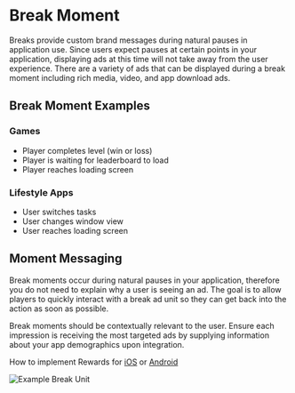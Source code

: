 # Break Moment

Breaks provide custom brand messages during natural pauses in application use.  Since users expect pauses at certain points in your application, displaying ads at this time will not take away from the user experience. There are a variety of ads that can be displayed during a break moment including rich media, video, and app download ads.

## Break Moment Examples

### Games

* Player completes level (win or loss)
* Player is waiting for leaderboard to load
* Player reaches loading screen

### Lifestyle Apps

* User switches tasks
* User changes window view
* User reaches loading screen


## Moment Messaging

Break moments occur during natural pauses in your application, therefore you do not need to explain why a user is seeing an ad. The goal is to allow players to quickly interact with a break ad unit so they can get back into the action as soon as possible.

Break moments should be contextually relevant to the user. Ensure each impression is receiving the most targeted ads by supplying information about your app demographics upon integration.


How to implement Rewards for [iOS](/doc/ios/integration) or [Android](/doc/android/integration)

![Example Break Unit](https://raw.github.com/tapfortap/Documentation/master/images/user-flow-break.jpg)
